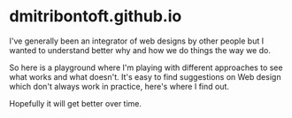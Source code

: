# dmitribontoft.github.io
I've generally been an integrator of web designs by other people but I wanted to understand better why and how we do things the way we do.

So here is a playground where I'm playing with different approaches to see what works and what doesn't. It's easy to find suggestions on Web design which don't always work in practice, here's where I find out. 

Hopefully it will get better over time.
